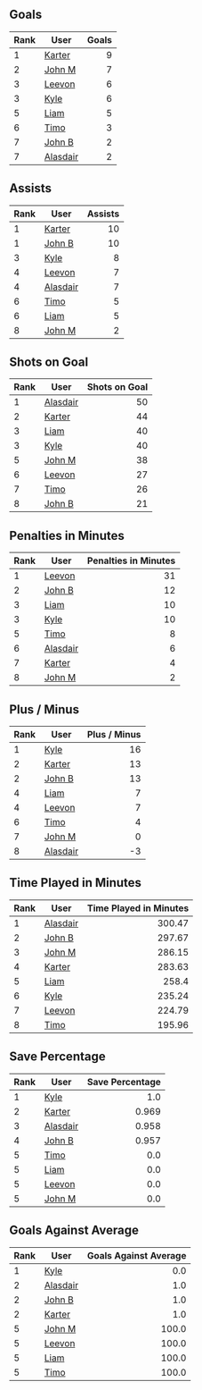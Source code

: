 ## Goals
| Rank | User | Goals |
| :--- | ---- | ---------: |
| 1 | [Karter](https://github.com/llevasseur/fantasy-hockey-league/blob/main/ROSTERS.md#Karter) |  9 |
| 2 | [John M](https://github.com/llevasseur/fantasy-hockey-league/blob/main/ROSTERS.md#John-M) |  7 |
| 3 | [Leevon](https://github.com/llevasseur/fantasy-hockey-league/blob/main/ROSTERS.md#Leevon) |  6 |
| 3 | [Kyle](https://github.com/llevasseur/fantasy-hockey-league/blob/main/ROSTERS.md#Kyle) |  6 |
| 5 | [Liam](https://github.com/llevasseur/fantasy-hockey-league/blob/main/ROSTERS.md#Liam) |  5 |
| 6 | [Timo](https://github.com/llevasseur/fantasy-hockey-league/blob/main/ROSTERS.md#Timo) |  3 |
| 7 | [John B](https://github.com/llevasseur/fantasy-hockey-league/blob/main/ROSTERS.md#John-B) |  2 |
| 7 | [Alasdair](https://github.com/llevasseur/fantasy-hockey-league/blob/main/ROSTERS.md#Alasdair) |  2 |
## Assists
| Rank | User | Assists |
| :--- | ---- | ---------: |
| 1 | [Karter](https://github.com/llevasseur/fantasy-hockey-league/blob/main/ROSTERS.md#Karter) |  10 |
| 1 | [John B](https://github.com/llevasseur/fantasy-hockey-league/blob/main/ROSTERS.md#John-B) |  10 |
| 3 | [Kyle](https://github.com/llevasseur/fantasy-hockey-league/blob/main/ROSTERS.md#Kyle) |  8 |
| 4 | [Leevon](https://github.com/llevasseur/fantasy-hockey-league/blob/main/ROSTERS.md#Leevon) |  7 |
| 4 | [Alasdair](https://github.com/llevasseur/fantasy-hockey-league/blob/main/ROSTERS.md#Alasdair) |  7 |
| 6 | [Timo](https://github.com/llevasseur/fantasy-hockey-league/blob/main/ROSTERS.md#Timo) |  5 |
| 6 | [Liam](https://github.com/llevasseur/fantasy-hockey-league/blob/main/ROSTERS.md#Liam) |  5 |
| 8 | [John M](https://github.com/llevasseur/fantasy-hockey-league/blob/main/ROSTERS.md#John-M) |  2 |
## Shots on Goal
| Rank | User | Shots on Goal |
| :--- | ---- | ---------: |
| 1 | [Alasdair](https://github.com/llevasseur/fantasy-hockey-league/blob/main/ROSTERS.md#Alasdair) |  50 |
| 2 | [Karter](https://github.com/llevasseur/fantasy-hockey-league/blob/main/ROSTERS.md#Karter) |  44 |
| 3 | [Liam](https://github.com/llevasseur/fantasy-hockey-league/blob/main/ROSTERS.md#Liam) |  40 |
| 3 | [Kyle](https://github.com/llevasseur/fantasy-hockey-league/blob/main/ROSTERS.md#Kyle) |  40 |
| 5 | [John M](https://github.com/llevasseur/fantasy-hockey-league/blob/main/ROSTERS.md#John-M) |  38 |
| 6 | [Leevon](https://github.com/llevasseur/fantasy-hockey-league/blob/main/ROSTERS.md#Leevon) |  27 |
| 7 | [Timo](https://github.com/llevasseur/fantasy-hockey-league/blob/main/ROSTERS.md#Timo) |  26 |
| 8 | [John B](https://github.com/llevasseur/fantasy-hockey-league/blob/main/ROSTERS.md#John-B) |  21 |
## Penalties in Minutes
| Rank | User | Penalties in Minutes |
| :--- | ---- | ---------: |
| 1 | [Leevon](https://github.com/llevasseur/fantasy-hockey-league/blob/main/ROSTERS.md#Leevon) |  31 |
| 2 | [John B](https://github.com/llevasseur/fantasy-hockey-league/blob/main/ROSTERS.md#John-B) |  12 |
| 3 | [Liam](https://github.com/llevasseur/fantasy-hockey-league/blob/main/ROSTERS.md#Liam) |  10 |
| 3 | [Kyle](https://github.com/llevasseur/fantasy-hockey-league/blob/main/ROSTERS.md#Kyle) |  10 |
| 5 | [Timo](https://github.com/llevasseur/fantasy-hockey-league/blob/main/ROSTERS.md#Timo) |  8 |
| 6 | [Alasdair](https://github.com/llevasseur/fantasy-hockey-league/blob/main/ROSTERS.md#Alasdair) |  6 |
| 7 | [Karter](https://github.com/llevasseur/fantasy-hockey-league/blob/main/ROSTERS.md#Karter) |  4 |
| 8 | [John M](https://github.com/llevasseur/fantasy-hockey-league/blob/main/ROSTERS.md#John-M) |  2 |
## Plus / Minus
| Rank | User | Plus / Minus |
| :--- | ---- | ---------: |
| 1 | [Kyle](https://github.com/llevasseur/fantasy-hockey-league/blob/main/ROSTERS.md#Kyle) |  16 |
| 2 | [Karter](https://github.com/llevasseur/fantasy-hockey-league/blob/main/ROSTERS.md#Karter) |  13 |
| 2 | [John B](https://github.com/llevasseur/fantasy-hockey-league/blob/main/ROSTERS.md#John-B) |  13 |
| 4 | [Liam](https://github.com/llevasseur/fantasy-hockey-league/blob/main/ROSTERS.md#Liam) |  7 |
| 4 | [Leevon](https://github.com/llevasseur/fantasy-hockey-league/blob/main/ROSTERS.md#Leevon) |  7 |
| 6 | [Timo](https://github.com/llevasseur/fantasy-hockey-league/blob/main/ROSTERS.md#Timo) |  4 |
| 7 | [John M](https://github.com/llevasseur/fantasy-hockey-league/blob/main/ROSTERS.md#John-M) |  0 |
| 8 | [Alasdair](https://github.com/llevasseur/fantasy-hockey-league/blob/main/ROSTERS.md#Alasdair) |  -3 |
## Time Played in Minutes
| Rank | User | Time Played in Minutes |
| :--- | ---- | ---------: |
| 1 | [Alasdair](https://github.com/llevasseur/fantasy-hockey-league/blob/main/ROSTERS.md#Alasdair) |  300.47 |
| 2 | [John B](https://github.com/llevasseur/fantasy-hockey-league/blob/main/ROSTERS.md#John-B) |  297.67 |
| 3 | [John M](https://github.com/llevasseur/fantasy-hockey-league/blob/main/ROSTERS.md#John-M) |  286.15 |
| 4 | [Karter](https://github.com/llevasseur/fantasy-hockey-league/blob/main/ROSTERS.md#Karter) |  283.63 |
| 5 | [Liam](https://github.com/llevasseur/fantasy-hockey-league/blob/main/ROSTERS.md#Liam) |  258.4 |
| 6 | [Kyle](https://github.com/llevasseur/fantasy-hockey-league/blob/main/ROSTERS.md#Kyle) |  235.24 |
| 7 | [Leevon](https://github.com/llevasseur/fantasy-hockey-league/blob/main/ROSTERS.md#Leevon) |  224.79 |
| 8 | [Timo](https://github.com/llevasseur/fantasy-hockey-league/blob/main/ROSTERS.md#Timo) |  195.96 |
## Save Percentage
| Rank | User | Save Percentage |
| :--- | ---- | ---------: |
| 1 | [Kyle](https://github.com/llevasseur/fantasy-hockey-league/blob/main/ROSTERS.md#Kyle) |  1.0 |
| 2 | [Karter](https://github.com/llevasseur/fantasy-hockey-league/blob/main/ROSTERS.md#Karter) |  0.969 |
| 3 | [Alasdair](https://github.com/llevasseur/fantasy-hockey-league/blob/main/ROSTERS.md#Alasdair) |  0.958 |
| 4 | [John B](https://github.com/llevasseur/fantasy-hockey-league/blob/main/ROSTERS.md#John-B) |  0.957 |
| 5 | [Timo](https://github.com/llevasseur/fantasy-hockey-league/blob/main/ROSTERS.md#Timo) |  0.0 |
| 5 | [Liam](https://github.com/llevasseur/fantasy-hockey-league/blob/main/ROSTERS.md#Liam) |  0.0 |
| 5 | [Leevon](https://github.com/llevasseur/fantasy-hockey-league/blob/main/ROSTERS.md#Leevon) |  0.0 |
| 5 | [John M](https://github.com/llevasseur/fantasy-hockey-league/blob/main/ROSTERS.md#John-M) |  0.0 |
## Goals Against Average
| Rank | User | Goals Against Average |
| :--- | ---- | ---------: |
| 1 | [Kyle](https://github.com/llevasseur/fantasy-hockey-league/blob/main/ROSTERS.md#Kyle) |  0.0 |
| 2 | [Alasdair](https://github.com/llevasseur/fantasy-hockey-league/blob/main/ROSTERS.md#Alasdair) |  1.0 |
| 2 | [John B](https://github.com/llevasseur/fantasy-hockey-league/blob/main/ROSTERS.md#John-B) |  1.0 |
| 2 | [Karter](https://github.com/llevasseur/fantasy-hockey-league/blob/main/ROSTERS.md#Karter) |  1.0 |
| 5 | [John M](https://github.com/llevasseur/fantasy-hockey-league/blob/main/ROSTERS.md#John-M) |  100.0 |
| 5 | [Leevon](https://github.com/llevasseur/fantasy-hockey-league/blob/main/ROSTERS.md#Leevon) |  100.0 |
| 5 | [Liam](https://github.com/llevasseur/fantasy-hockey-league/blob/main/ROSTERS.md#Liam) |  100.0 |
| 5 | [Timo](https://github.com/llevasseur/fantasy-hockey-league/blob/main/ROSTERS.md#Timo) |  100.0 |

